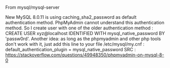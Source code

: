 From mysql/mysql-server

New MySQL 8.0.11 is using caching_sha2_password as default authentication method.
PhpMyAdmin cannot understand this authentication method.
So I create user with one of the older authentication method : CREATE USER xyz@localhost IDENTIFIED WITH mysql_native_password BY 'passw0rd'.
Another idea: as long as the phpmyadmin and other php tools don't work with it, just add this line to your file /etc/mysql/my.cnf : default_authentication_plugin = mysql_native_password
SRC : https://stackoverflow.com/questions/49948350/phpmyadmin-on-mysql-8-0
    
